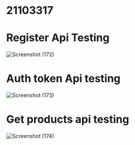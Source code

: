 # 21103317

# Register Api Testing 
![Screenshot (172)](https://github.com/Ajitkumar-25/21103317/assets/98700726/c13a1f19-2511-4fb8-803d-dd105e36a8b2)

# Auth  token Api testing 
![Screenshot (173)](https://github.com/Ajitkumar-25/21103317/assets/98700726/80bdfcb4-9ca4-456d-b843-dcd2bc848a77)

# Get products api testing 
![Screenshot (174)](https://github.com/Ajitkumar-25/21103317/assets/98700726/2feffbac-4a32-4797-ac68-8f0b163e8111)
